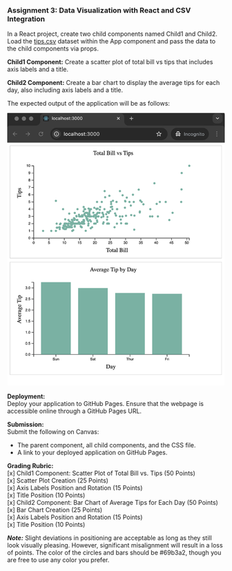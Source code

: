 ### Assignment 3: Data Visualization with React and CSV Integration

In a React project, create two child components named Child1 and Child2.
Load the [tips.csv](./public/assets/tips.csv) dataset within the App component and pass the data to the child components via props.

**Child1 Component:**
Create a scatter plot of total bill vs tips that includes axis labels and a title.

**Child2 Component:**
Create a bar chart to display the average tips for each day, also including axis labels and a title.

The expected output of the application will be as follows:

![Expected output](./public/assets/expectedOutput.png)

**Deployment:**  
Deploy your application to GitHub Pages. Ensure that the webpage is accessible online through a GitHub Pages URL.

**Submission:**  
Submit the following on Canvas:

- The parent component, all child components, and the CSS file.
- A link to your deployed application on GitHub Pages.

**Grading Rubric:**  
[x] Child1 Component: Scatter Plot of Total Bill vs. Tips (50 Points)  
[x] Scatter Plot Creation (25 Points)  
[x] Axis Labels Position and Rotation (15 Points)  
[x] Title Position (10 Points)  
[x] Child2 Component: Bar Chart of Average Tips for Each Day (50 Points)  
[x] Bar Chart Creation (25 Points)  
[x] Axis Labels Position and Rotation (15 Points)  
[x] Title Position (10 Points)

**_Note:_** Slight deviations in positioning are acceptable as long as they still look visually pleasing. However, significant misalignment will result in a loss of points. The color of the circles and bars should be #69b3a2, though you are free to use any color you prefer.
